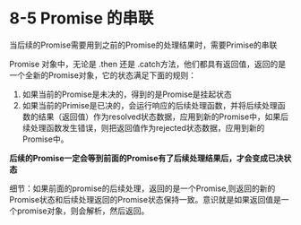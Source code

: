 # 8-5 Promise 的串联

当后续的Promise需要用到之前的Promise的处理结果时，需要Primise的串联

Promise 对象中，无论是 .then 还是 .catch方法，他们都具有返回值，返回的是一个全新的Promise对象，它的状态满足下面的规则：
1. 如果当前的Promise是未决的，得到的是Promise是挂起状态
2. 如果当前的Primise是已决的，会运行响应的后续处理函数，并将后续处理函数的结果（返回值）作为resolved状态数据，应用到新的Promise中，如果后续处理函数发生错误，则把返回值作为rejected状态数据，应用到新的Promise中。

**后续的Promise一定会等到前面的Promise有了后续处理结果后，才会变成已决状态**

细节：如果前面的promise的后续处理，返回的是一个Promise,则返回的新的Promise状态和后续处理返回的Promise状态保持一致。意识就是如果返回值是一个promise对象，则会解析，然后返回。
